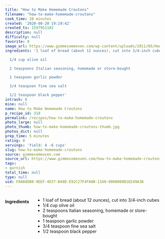 ```yaml
---
title: "How to Make Homemade Croutons"
filename: "how-to-make-homemade-croutons"
cook_time: 20 minutes
created: '2020-08-20 19:19:42'
created_ts: 1597951182
description: null
difficulty: null
favorite: 0
image_url: https://www.gimmesomeoven.com/wp-content/uploads/2011/05/How-To-Make-Homemade-Croutons-Recipe-1-320x480.jpg
ingredients: '1 loaf of bread (about 12 ounces), cut into 3/4-inch cubes

  1/4 cup olive oil

  2 teaspoons Italian seasoning, homemade or store-bought

  1 teaspoon garlic powder

  3/4 teaspoon fine sea salt

  1/2 teaspoon black pepper'
intrash: 0
mine: null
name: How to Make Homemade Croutons
p_recipe_id: 318
permalink: /recipes/how-to-make-homemade-croutons
photo_large: null
photo_thumb: how-to-make-homemade-croutons-thumb.jpg
photos_dict: null
prep_time: 5 minutes
rating: 0
servings: 'Yield: 4 -6 cups'
slug: how-to-make-homemade-croutons
source: gimmesomeoven.com
source_url: https://www.gimmesomeoven.com/how-to-make-homemade-croutons/
tags:
- garnish
total_time: null
type: null
uid: F0A88DB0-9EEF-4D37-B48D-E92C27F4FA0B-1160-0000008B1EE49A3B
---
```

<div class="large-8 medium-7 columns" id="writeup">	</div><!-- #writeup -->
</div><!-- #row-one -->
<div class="row" id="row-two">	<div class="medium-4 small-5 columns" id="ingredients"><h4>Ingredients</h4><div class="box box-ingredients content"><ul>
<li>1 loaf of bread (about 12 ounces), cut into 3/4-inch cubes</li>
<li>1/4 cup olive oil</li>
<li>2 teaspoons Italian seasoning, homemade or store-bought</li>
<li>1 teaspoon garlic powder</li>
<li>3/4 teaspoon fine sea salt</li>
<li>1/2 teaspoon black pepper</li>
</ul>
</div>	</div>	<div class="medium-6 small-7 columns" id="directions">	</div>